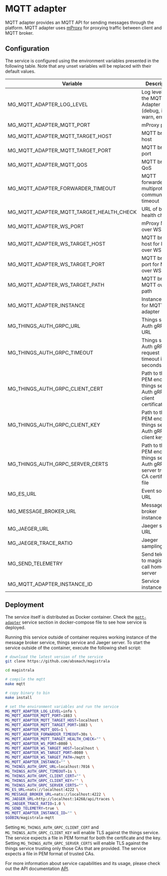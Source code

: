 # MQTT adapter

MQTT adapter provides an MQTT API for sending messages through the platform. MQTT adapter uses [mProxy](https://github.com/absmach/mproxy) for proxying traffic between client and MQTT broker.

## Configuration

The service is configured using the environment variables presented in the following table. Note that any unset variables will be replaced with their default values.

| Variable                                 | Description                                                                        | Default                             |
| ---------------------------------------- | ---------------------------------------------------------------------------------- | ----------------------------------- |
| MG_MQTT_ADAPTER_LOG_LEVEL                | Log level for the MQTT Adapter (debug, info, warn, error)                          | info                                |
| MG_MQTT_ADAPTER_MQTT_PORT                | mProxy port                                                                        | 1883                                |
| MG_MQTT_ADAPTER_MQTT_TARGET_HOST         | MQTT broker host                                                                   | localhost                           |
| MG_MQTT_ADAPTER_MQTT_TARGET_PORT         | MQTT broker port                                                                   | 1883                                |
| MG_MQTT_ADAPTER_MQTT_QOS                 | MQTT broker QoS                                                                    | 1                                   |
| MG_MQTT_ADAPTER_FORWARDER_TIMEOUT        | MQTT forwarder for multiprotocol communication timeout                             | 30s                                 |
| MG_MQTT_ADAPTER_MQTT_TARGET_HEALTH_CHECK | URL of broker health check                                                         | ""                                  |
| MG_MQTT_ADAPTER_WS_PORT                  | mProxy MQTT over WS port                                                           | 8080                                |
| MG_MQTT_ADAPTER_WS_TARGET_HOST           | MQTT broker host for MQTT over WS                                                  | localhost                           |
| MG_MQTT_ADAPTER_WS_TARGET_PORT           | MQTT broker port for MQTT over WS                                                  | 8080                                |
| MG_MQTT_ADAPTER_WS_TARGET_PATH           | MQTT broker MQTT over WS path                                                      | /mqtt                               |
| MG_MQTT_ADAPTER_INSTANCE                 | Instance name for MQTT adapter                                                     | ""                                  |
| MG_THINGS_AUTH_GRPC_URL                  | Things service Auth gRPC URL                                                       | <localhost:7016>                    |
| MG_THINGS_AUTH_GRPC_TIMEOUT              | Things service Auth gRPC request timeout in seconds                                | 1s                                  |
| MG_THINGS_AUTH_GRPC_CLIENT_CERT          | Path to the PEM encoded things service Auth gRPC client certificate file           | ""                                  |
| MG_THINGS_AUTH_GRPC_CLIENT_KEY           | Path to the PEM encoded things service Auth gRPC client key file                   | ""                                  |
| MG_THINGS_AUTH_GRPC_SERVER_CERTS         | Path to the PEM encoded things server Auth gRPC server trusted CA certificate file | ""                                  |
| MG_ES_URL                                | Event sourcing URL                                                                 | <nats://localhost:4222>             |
| MG_MESSAGE_BROKER_URL                    | Message broker instance URL                                                        | <nats://localhost:4222>             |
| MG_JAEGER_URL                            | Jaeger server URL                                                                  | <http://localhost:14268/api/traces> |
| MG_JAEGER_TRACE_RATIO                    | Jaeger sampling ratio                                                              | 1.0                                 |
| MG_SEND_TELEMETRY                        | Send telemetry to magistrala call home server                                      | true                                |
| MG_MQTT_ADAPTER_INSTANCE_ID              | Service instance ID                                                                | ""                                  |

## Deployment

The service itself is distributed as Docker container. Check the [`mqtt-adapter`](https://github.com/absmach/magistrala/blob/main/docker/docker-compose.yml) service section in docker-compose file to see how service is deployed.

Running this service outside of container requires working instance of the message broker service, things service and Jaeger server.
To start the service outside of the container, execute the following shell script:

```bash
# download the latest version of the service
git clone https://github.com/absmach/magistrala

cd magistrala

# compile the mqtt
make mqtt

# copy binary to bin
make install

# set the environment variables and run the service
MG_MQTT_ADAPTER_LOG_LEVEL=info \
MG_MQTT_ADAPTER_MQTT_PORT=1883 \
MG_MQTT_ADAPTER_MQTT_TARGET_HOST=localhost \
MG_MQTT_ADAPTER_MQTT_TARGET_PORT=1883 \
MG_MQTT_ADAPTER_MQTT_QOS=1 \
MG_MQTT_ADAPTER_FORWARDER_TIMEOUT=30s \
MG_MQTT_ADAPTER_MQTT_TARGET_HEALTH_CHECK="" \
MG_MQTT_ADAPTER_WS_PORT=8080 \
MG_MQTT_ADAPTER_WS_TARGET_HOST=localhost \
MG_MQTT_ADAPTER_WS_TARGET_PORT=8080 \
MG_MQTT_ADAPTER_WS_TARGET_PATH=/mqtt \
MG_MQTT_ADAPTER_INSTANCE="" \
MG_THINGS_AUTH_GRPC_URL=localhost:7016 \
MG_THINGS_AUTH_GRPC_TIMEOUT=1s \
MG_THINGS_AUTH_GRPC_CLIENT_CERT="" \
MG_THINGS_AUTH_GRPC_CLIENT_KEY="" \
MG_THINGS_AUTH_GRPC_SERVER_CERTS="" \
MG_ES_URL=nats://localhost:4222 \
MG_MESSAGE_BROKER_URL=nats://localhost:4222 \
MG_JAEGER_URL=http://localhost:14268/api/traces \
MG_JAEGER_TRACE_RATIO=1.0 \
MG_SEND_TELEMETRY=true \
MG_MQTT_ADAPTER_INSTANCE_ID="" \
$GOBIN/magistrala-mqtt
```

Setting `MG_THINGS_AUTH_GRPC_CLIENT_CERT` and `MG_THINGS_AUTH_GRPC_CLIENT_KEY` will enable TLS against the things service. The service expects a file in PEM format for both the certificate and the key. Setting `MG_THINGS_AUTH_GRPC_SERVER_CERTS` will enable TLS against the things service trusting only those CAs that are provided. The service expects a file in PEM format of trusted CAs.

For more information about service capabilities and its usage, please check out the API documentation [API](https://github.com/absmach/magistrala/blob/main/api/mqtt.yml).
